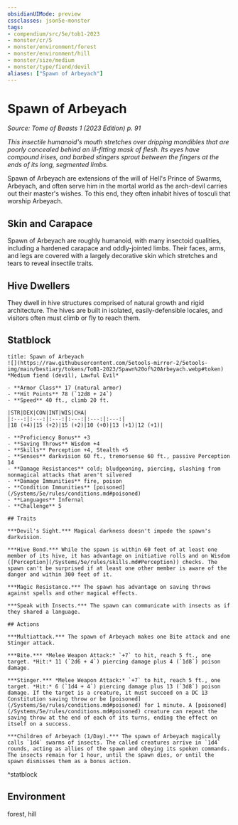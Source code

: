 ```yaml
---
obsidianUIMode: preview
cssclasses: json5e-monster
tags:
- compendium/src/5e/tob1-2023
- monster/cr/5
- monster/environment/forest
- monster/environment/hill
- monster/size/medium
- monster/type/fiend/devil
aliases: ["Spawn of Arbeyach"]
---
```

# Spawn of Arbeyach
*Source: Tome of Beasts 1 (2023 Edition) p. 91*  

*This insectile humanoid's mouth stretches over dripping mandibles that are poorly concealed behind an ill-fitting mask of flesh. Its eyes have compound irises, and barbed stingers sprout between the fingers at the ends of its long, segmented limbs.*

Spawn of Arbeyach are extensions of the will of Hell's Prince of Swarms, Arbeyach, and often serve him in the mortal world as the arch-devil carries out their master's wishes. To this end, they often inhabit hives of tosculi that worship Arbeyach.

## Skin and Carapace

Spawn of Arbeyach are roughly humanoid, with many insectoid qualities, including a hardened carapace and oddly-jointed limbs. Their faces, arms, and legs are covered with a largely decorative skin which stretches and tears to reveal insectile traits.

## Hive Dwellers

They dwell in hive structures comprised of natural growth and rigid architecture. The hives are built in isolated, easily-defensible locales, and visitors often must climb or fly to reach them.

## Statblock

```ad-statblock
title: Spawn of Arbeyach
![](https://raw.githubusercontent.com/5etools-mirror-2/5etools-img/main/bestiary/tokens/ToB1-2023/Spawn%20of%20Arbeyach.webp#token)
*Medium fiend (devil), Lawful Evil*

- **Armor Class** 17 (natural armor)
- **Hit Points** 78 (`12d8 + 24`)
- **Speed** 40 ft., climb 20 ft.

|STR|DEX|CON|INT|WIS|CHA|
|:---:|:---:|:---:|:---:|:---:|:---:|
|18 (+4)|15 (+2)|15 (+2)|10 (+0)|13 (+1)|12 (+1)|

- **Proficiency Bonus** +3
- **Saving Throws** Wisdom +4
- **Skills** Perception +4, Stealth +5
- **Senses** darkvision 60 ft., tremorsense 60 ft., passive Perception 14
- **Damage Resistances** cold; bludgeoning, piercing, slashing from nonmagical attacks that aren't silvered
- **Damage Immunities** fire, poison
- **Condition Immunities** [poisoned](/Systems/5e/rules/conditions.md#poisoned)
- **Languages** Infernal
- **Challenge** 5

## Traits

***Devil's Sight.*** Magical darkness doesn't impede the spawn's darkvision.

***Hive Bond.*** While the spawn is within 60 feet of at least one member of its hive, it has advantage on initiative rolls and on Wisdom ([Perception](/Systems/5e/rules/skills.md#Perception)) checks. The spawn can't be surprised if at least one other member is aware of the danger and within 300 feet of it.

***Magic Resistance.*** The spawn has advantage on saving throws against spells and other magical effects.

***Speak with Insects.*** The spawn can communicate with insects as if they shared a language.

## Actions

***Multiattack.*** The spawn of Arbeyach makes one Bite attack and one Stinger attack.

***Bite.*** *Melee Weapon Attack:* `+7` to hit, reach 5 ft., one target. *Hit:* 11 (`2d6 + 4`) piercing damage plus 4 (`1d8`) poison damage.

***Stinger.*** *Melee Weapon Attack:* `+7` to hit, reach 5 ft., one target. *Hit:* 6 (`1d4 + 4`) piercing damage plus 13 (`3d8`) poison damage. If the target is a creature, it must succeed on a DC 13 Constitution saving throw or be [poisoned](/Systems/5e/rules/conditions.md#poisoned) for 1 minute. A [poisoned](/Systems/5e/rules/conditions.md#poisoned) creature can repeat the saving throw at the end of each of its turns, ending the effect on itself on a success.

***Children of Arbeyach (1/Day).*** The spawn of Arbeyach magically calls `1d4` swarms of insects. The called creatures arrive in `1d4` rounds, acting as allies of the spawn and obeying its spoken commands. The insects remain for 1 hour, until the spawn dies, or until the spawn dismisses them as a bonus action.
```
^statblock

## Environment

forest, hill
